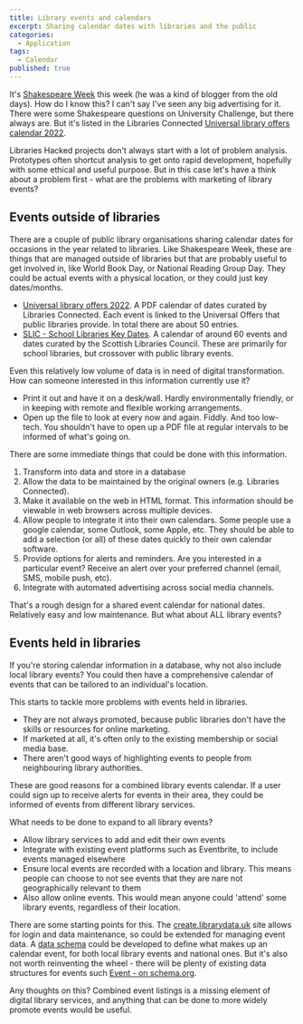 ```yaml
---
title: Library events and calendars
excerpt: Sharing calendar dates with libraries and the public
categories:
  - Application
tags:
  - Calendar
published: true
---
```


It's [Shakespeare Week](https://www.shakespeareweek.org.uk/) this week (he was a kind of blogger from the old days). How do I know this? I can't say I've seen any big advertising for it. There were some Shakespeare questions on University Challenge, but there always are. But it's listed in the Libraries Connected [Universal library offers calendar 2022](https://www.librariesconnected.org.uk/resource/universal-library-offers-calendar-2022).

Libraries Hacked projects don't always start with a lot of problem analysis. Prototypes often shortcut analysis to get onto rapid development, hopefully with some ethical and useful purpose. But in this case let's have a think about a problem first - what are the problems with marketing of library events?

## Events outside of libraries

There are a couple of public library organisations sharing calendar dates for occasions in the year related to libraries. Like Shakespeare Week, these are things that are managed outside of libraries but that are probably useful to get involved in, like World Book Day, or National Reading Group Day. They could be actual events with a physical location, or they could just key dates/months.

- [Universal library offers 2022](https://www.librariesconnected.org.uk/resource/universal-library-offers-calendar-2022). A PDF calendar of dates curated by Libraries Connected. Each event is linked to the Universal Offers that public libraries provide. In total there are about 50 entries.
- [SLIC - School Libraries Key Dates](https://scottishlibraries.org/staff-development/school-library-calendar/). A calendar of around 60 events and dates curated by the Scottish Libraries Council. These are primarily for school libraries, but crossover with public library events.

Even this relatively low volume of data is in need of digital transformation. How can someone interested in this information currently use it?

- Print it out and have it on a desk/wall. Hardly environmentally friendly, or in keeping with remote and flexible working arrangements.
- Open up the file to look at every now and again. Fiddly. And too low-tech. You shouldn't have to open up a PDF file at regular intervals to be informed of what's going on.

There are some immediate things that could be done with this information.

1. Transform into data and store in a database
2. Allow the data to be maintained by the original owners (e.g. Libraries Connected).
3. Make it available on the web in HTML format. This information should be viewable in web browsers across multiple devices.
4. Allow people to integrate it into their own calendars. Some people use a google calendar, some Outlook, some Apple, etc. They should be able to add a selection (or all) of these dates quickly to their own calendar software.
5. Provide options for alerts and reminders. Are you interested in a particular event? Receive an alert over your preferred channel (email, SMS, mobile push, etc).
6. Integrate with automated advertising across social media channels.

That's a rough design for a shared event calendar for national dates. Relatively easy and low maintenance. But what about ALL library events?

## Events held in libraries

If you're storing calendar information in a database, why not also include local library events? You could then have a comprehensive calendar of events that can be tailored to an individual's location.

This starts to tackle more problems with events held in libraries.

- They are not always promoted, because public libraries don't have the skills or resources for online marketing.
- If marketed at all, it's often only to the existing membership or social media base.
- There aren't good ways of highlighting events to people from neighbouring library authorities.

These are good reasons for a combined library events calendar. If a user could sign up to receive alerts for events in their area, they could be informed of events from different library services.

What needs to be done to expand to all library events?

- Allow library services to add and edit their own events
- Integrate with existing event platforms such as Eventbrite, to include events managed elsewhere
- Ensure local events are recorded with a location and library. This means people can choose to not see events that they are nare not geographically relevant to them
- Also allow online events. This would mean anyone could 'attend' some library events, regardless of their location.

There are some starting points for this. The [create.librarydata.uk](https://create.librarydata.uk/) site allows for login and data maintenance, so could be extended for managing event data. A [data schema](https://schema.librarydata.uk/) could be developed to define what makes up an calendar event, for both local library events and national ones. But it's also not worth reinventing the wheel - there will be plenty of existing data structures for events such [Event - on schema.org](https://schema.org/Event).

Any thoughts on this? Combined event listings is a missing element of digital library services, and anything that can be done to more widely promote events would be useful.
